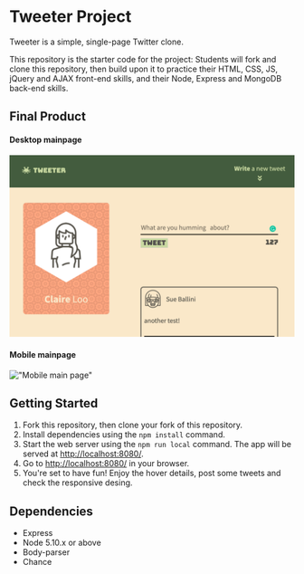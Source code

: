 # Tweeter Project

Tweeter is a simple, single-page Twitter clone.

This repository is the starter code for the project: Students will fork and clone this repository, then build upon it to practice their HTML, CSS, JS, jQuery and AJAX front-end skills, and their Node, Express and MongoDB back-end skills.

## Final Product

#### Desktop mainpage

!["Desktop main page"](./docs/DesktopMainPage.png)

#### Mobile mainpage

!["Mobile main page"](https://drive.google.com/file/d/1SVeBncyvvjUaz6VhgWLQ9Cm7SG1Phuy7/view?usp=sharing)

## Getting Started

1. Fork this repository, then clone your fork of this repository.
2. Install dependencies using the `npm install` command.
3. Start the web server using the `npm run local` command. The app will be served at <http://localhost:8080/>.
4. Go to <http://localhost:8080/> in your browser.
5. You're set to have fun! Enjoy the hover details, post some tweets and check the responsive desing.

## Dependencies

- Express
- Node 5.10.x or above
- Body-parser
- Chance
